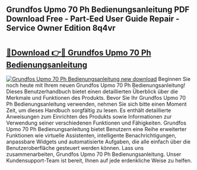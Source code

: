 ## Grundfos Upmo 70 Ph Bedienungsanleitung PDF Download Free - Part-Eed User Guide Repair - Service Owner Edition 8q4vr

# <h2><a href="http://df1977.blite.top/?on=Grundfos+Upmo+70+Ph+Bedienungsanleitung">🔗Download 👉🔴 Grundfos Upmo 70 Ph Bedienungsanleitung</a></h2>

[![Grundfos Upmo 70 Ph Bedienungsanleitung new download](https://i.imgur.com/lujVjoI.png)](http://df1977.blite.top/?on=Grundfos+Upmo+70+Ph+Bedienungsanleitung)
Beginnen Sie noch heute mit Ihrem neuen Grundfos Upmo 70 Ph Bedienungsanleitung! Dieses Benutzerhandbuch bietet einen detaillierten Überblick über die Merkmale und Funktionen des Produkts. Bevor Sie Ihr Grundfos Upmo 70 Ph Bedienungsanleitung verwenden, nehmen Sie sich bitte einen Moment Zeit, um dieses Handbuch sorgfältig zu lesen. Es enthält detaillierte Anweisungen zum Einrichten des Produkts sowie Informationen zur Verwendung seiner verschiedenen Funktionen und Fähigkeiten. Grundfos Upmo 70 Ph Bedienungsanleitung bietet Benutzern eine Reihe erweiterter Funktionen wie virtuelle Assistenten, intelligente Benachrichtigungen, anpassbare Widgets und automatisierte Aufgaben, die alle einfach über die Benutzeroberfläche gesteuert werden können. Lass uns zusammenarbeiten, Grundfos Upmo 70 Ph Bedienungsanleitung. Unser Kundensupport-Team ist bereit, Ihnen auf jede erdenkliche Weise zu helfen.
